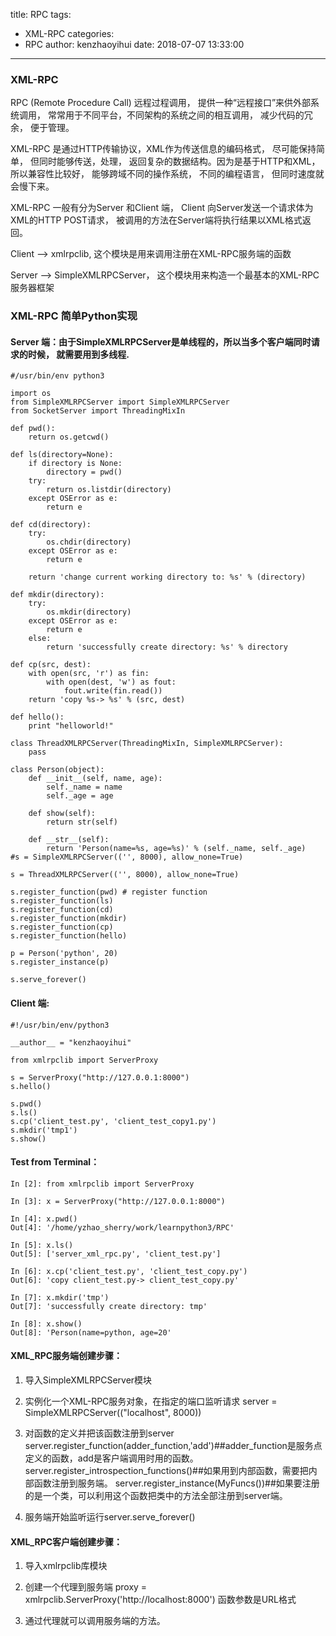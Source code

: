 title: RPC
tags:
  - XML-RPC
categories:
  - RPC
author: kenzhaoyihui
date: 2018-07-07 13:33:00
---
### XML-RPC

RPC (Remote Procedure Call) 远程过程调用， 提供一种“远程接口”来供外部系统调用， 常常用于不同平台，不同架构的系统之间的相互调用， 减少代码的冗余， 便于管理。

XML-RPC 是通过HTTP传输协议，XML作为传送信息的编码格式， 尽可能保持简单， 但同时能够传送，处理， 返回复杂的数据结构。因为是基于HTTP和XML， 所以兼容性比较好， 能够跨域不同的操作系统， 不同的编程语言， 但同时速度就会慢下来。

XML-RPC 一般有分为Server 和Client 端，  Client 向Server发送一个请求体为XML的HTTP POST请求， 被调用的方法在Server端将执行结果以XML格式返回。

Client --> xmlrpclib, 这个模块是用来调用注册在XML-RPC服务端的函数

Server --> SimpleXMLRPCServer， 这个模块用来构造一个最基本的XML-RPC服务器框架


### XML-RPC 简单Python实现

#### Server 端：由于SimpleXMLRPCServer是单线程的，所以当多个客户端同时请求的时候， 就需要用到多线程.


```
#/usr/bin/env python3
 
import os
from SimpleXMLRPCServer import SimpleXMLRPCServer
from SocketServer import ThreadingMixIn
 
def pwd():
    return os.getcwd()
 
def ls(directory=None):
    if directory is None:
        directory = pwd()
    try:
        return os.listdir(directory)
    except OSError as e:
        return e
 
def cd(directory):
    try:
        os.chdir(directory)
    except OSError as e:
        return e
 
    return 'change current working directory to: %s' % (directory)
 
def mkdir(directory):
    try:
        os.mkdir(directory)
    except OSError as e:
        return e
    else:
        return 'successfully create directory: %s' % directory
 
def cp(src, dest):
    with open(src, 'r') as fin:
        with open(dest, 'w') as fout:
            fout.write(fin.read())
    return 'copy %s-> %s' % (src, dest)
 
def hello():
    print "helloworld!"
 
class ThreadXMLRPCServer(ThreadingMixIn, SimpleXMLRPCServer):
    pass
 
class Person(object):
    def __init__(self, name, age):
        self._name = name
        self._age = age
 
    def show(self):
        return str(self)
 
    def __str__(self):
        return 'Person(name=%s, age=%s)' % (self._name, self._age)
#s = SimpleXMLRPCServer(('', 8000), allow_none=True)
 
s = ThreadXMLRPCServer(('', 8000), allow_none=True)
 
s.register_function(pwd) # register function
s.register_function(ls)
s.register_function(cd)
s.register_function(mkdir)
s.register_function(cp)
s.register_function(hello)
 
p = Person('python', 20)
s.register_instance(p)
 
s.serve_forever()
```


#### Client 端:


```
#!/usr/bin/env/python3
 
__author__ = "kenzhaoyihui"
 
from xmlrpclib import ServerProxy
 
s = ServerProxy("http://127.0.0.1:8000")
s.hello()
 
s.pwd()
s.ls()
s.cp('client_test.py', 'client_test_copy1.py')
s.mkdir('tmp1')
s.show()

```

#### Test from Terminal：


```
In [2]: from xmlrpclib import ServerProxy
 
In [3]: x = ServerProxy("http://127.0.0.1:8000")
 
In [4]: x.pwd()
Out[4]: '/home/yzhao_sherry/work/learnpython3/RPC'
 
In [5]: x.ls()
Out[5]: ['server_xml_rpc.py', 'client_test.py']
 
In [6]: x.cp('client_test.py', 'client_test_copy.py')
Out[6]: 'copy client_test.py-> client_test_copy.py'
 
In [7]: x.mkdir('tmp')
Out[7]: 'successfully create directory: tmp'
 
In [8]: x.show()
Out[8]: 'Person(name=python, age=20'
```


#### XML_RPC服务端创建步骤：

1. 导入SimpleXMLRPCServer模块

2. 实例化一个XML-RPC服务对象，在指定的端口监听请求 server =  SimpleXMLRPCServer(("localhost", 8000))

3. 对函数的定义并把该函数注册到server server.register_function(adder_function,'add')##adder_function是服务点定义的函数，add是客户端调用时用的函数。server.register_introspection_functions()##如果用到内部函数，需要把内部函数注册到服务端。 server.register_instance(MyFuncs())##如果要注册的是一个类，可以利用这个函数把类中的方法全部注册到server端。

4. 服务端开始监听运行server.serve_forever()



#### XML_RPC客户端创建步骤：
1. 导入xmlrpclib库模块

2. 创建一个代理到服务端 proxy = xmlrpclib.ServerProxy('http://localhost:8000') 函数参数是URL格式

3. 通过代理就可以调用服务端的方法。